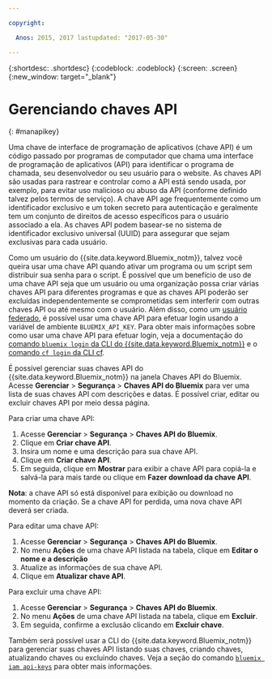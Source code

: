 ```yaml
---

copyright:

  Anos: 2015, 2017 lastupdated: "2017-05-30"

---
```


{:shortdesc: .shortdesc}
{:codeblock: .codeblock}
{:screen: .screen}
{:new_window: target="_blank"}

# Gerenciando chaves API
{: #manapikey}

Uma chave de interface de programação de aplicativos (chave API) é um código passado por programas de computador que chama uma interface de programação de aplicativos (API) para identificar o programa de chamada, seu desenvolvedor ou seu usuário para o website. As chaves API são usadas para rastrear e controlar como a API está sendo usada, por exemplo, para evitar uso malicioso ou abuso da API (conforme definido talvez pelos termos de serviço). A chave API age frequentemente como um identificador exclusivo e um token secreto para autenticação e geralmente tem um conjunto de direitos de acesso específicos para o usuário associado a ela. As chaves API podem basear-se no sistema de identificador exclusivo universal (UUID) para assegurar que sejam exclusivas para cada usuário.

Como um usuário do {{site.data.keyword.Bluemix_notm}}, talvez você queira usar uma chave API quando ativar um programa ou um script sem distribuir sua senha para o script. É possível que um benefício de uso de uma chave API seja que um usuário ou uma organização possa criar várias chaves API para diferentes programas e que as chaves API poderão ser excluídas independentemente se comprometidas sem interferir com outras chaves API ou até mesmo com o usuário. Além disso, como um [usuário federado](/docs/admin/adminpublic.html#federatedid), é possível usar uma chave API para efetuar login usando a variável de ambiente `BLUEMIX_API_KEY`. Para obter mais informações sobre como usar uma chave API para efetuar login, veja a documentação do [comando `bluemix login` da CLI do {{site.data.keyword.Bluemix_notm}}](/docs/cli/reference/bluemix_cli/bx_cli.html#bluemix_login) e o [comando `cf login` da CLI cf](/docs/cli/reference/cfcommands/index.html#cf_login).

É possível gerenciar suas chaves API do {{site.data.keyword.Bluemix_notm}} na janela Chaves API do Bluemix. Acesse **Gerenciar** &gt; **Segurança** &gt; **Chaves API do Bluemix** para ver uma lista de suas chaves API com descrições e datas. É possível criar, editar ou excluir chaves API por meio dessa página.

Para criar uma chave API:

1. Acesse **Gerenciar** &gt; **Segurança** &gt; **Chaves API do Bluemix**.
2. Clique em **Criar chave API**.
3. Insira um nome e uma descrição para sua chave API.
4. Clique em **Criar chave API**.
5. Em seguida, clique em **Mostrar** para exibir a chave API para copiá-la e salvá-la para mais tarde ou clique em **Fazer download da chave API**.

**Nota**: a chave API só está disponível para exibição ou download no momento da criação. Se a chave API for perdida, uma nova chave API deverá ser criada.

Para editar uma chave API:

1. Acesse **Gerenciar** &gt; **Segurança** &gt; **Chaves API do Bluemix**.
2. No menu **Ações** de uma chave API listada na tabela, clique em **Editar o nome e a descrição** 
3. Atualize as informações de sua chave API.
4. Clique em **Atualizar chave API**.

Para excluir uma chave API: 

1. Acesse **Gerenciar** &gt; **Segurança** &gt; **Chaves API do Bluemix**.
2. No menu **Ações** de uma chave API listada na tabela, clique em **Excluir**.
3. Em seguida, confirme a exclusão clicando em **Excluir chave**.

Também será possível usar a CLI do {{site.data.keyword.Bluemix_notm}} para gerenciar suas chaves API listando suas chaves, criando chaves, atualizando chaves ou excluindo chaves. Veja a seção do comando [`bluemix iam api-keys`](/docs/cli/reference/bluemix_cli/bx_cli.html#bluemix_iam) para obter mais informações.
